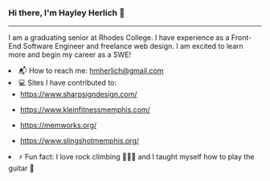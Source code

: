 ### Hi there, I'm Hayley Herlich 👋
<hr>

I am a graduating senior at Rhodes College. I have experience as a Front-End Software Engineer and freelance web design.
I am excited to learn more and begin my career as a SWE! 


<li>📬 How to reach me: <a href="mailto:hmherlich@gmail.com">hmherlich@gmail.com</a></li>
<li>💻 Sites I have contributed to: 
<ul>
<li> <a href="https://www.sharpsigndesign.com/" target="_blank">https://www.sharpsigndesign.com/</a>
</li></ul>
<ul><li> <a href="https://www.kleinfitnessmemphis.com/" target="_blank">https://www.kleinfitnessmemphis.com/</a>
</li></ul>
<ul><li> <a href="https://memworks.org/" target="_blank">https://memworks.org/</a>
</li></ul>
  <ul><li> <a href="https://www.slingshotmemphis.org/" target="_blank">https://www.slingshotmemphis.org/</a>
</li></ul>
</li> 
<li>⚡ Fun fact: I love rock climbing 🧗🏼‍♀️ and I taught myself how to play the guitar 🎸 </li>
<!--
**HayleyHerlich/HayleyHerlich** is a ✨ _special_ ✨ repository because its `README.md` (this file) appears on your GitHub profile.

Here are some ideas to get you started:

- 🔭 I’m currently working on ...
- 🌱 I’m currently learning ...
- 👯 I’m looking to collaborate on ...
- 🤔 I’m looking for help with ...
- 💬 Ask me about ...
- 📫 How to reach me: ...
- 😄 Pronouns: ...
- ⚡ Fun fact: ...
-->
